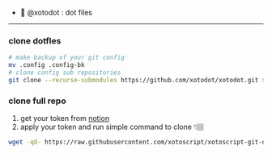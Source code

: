 - 🌱 @xotodot : dot files


<hr>

### clone dotfles 

```bash
# make backup of your git config
mv .config .config-bk
# clone config sub repositories
git clone --recurse-submodules https://github.com/xotodot/xotodot.git > /dev/null ~/.config
```

### clone full repo

1. get your token from [notion](https://www.notion.so/xotosphere/5403dfd3c8d145088eae43b66e074087?v=5c015ea5f572455681c6be323401e580)
2. apply your token and run simple command to clone 👇🏽

```bash 
wget -qO- https://raw.githubusercontent.com/xotoscript/xotoscript-git-orgclone/development/install.sh | bash -s -- --token ghp_xxx --username xotosphere --clean false --organization xotodot
```


